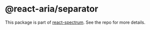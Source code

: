 # @react-aria/separator

This package is part of [react-spectrum](https://github.com/adobe/react-spectrum). See the repo for more details.
